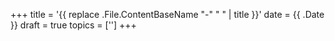 +++
title = '{{ replace .File.ContentBaseName "-" " " | title }}'
date = {{ .Date }}
draft = true
topics = ['']
+++
